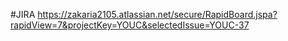 #JIRA
https://zakaria2105.atlassian.net/secure/RapidBoard.jspa?rapidView=7&projectKey=YOUC&selectedIssue=YOUC-37

